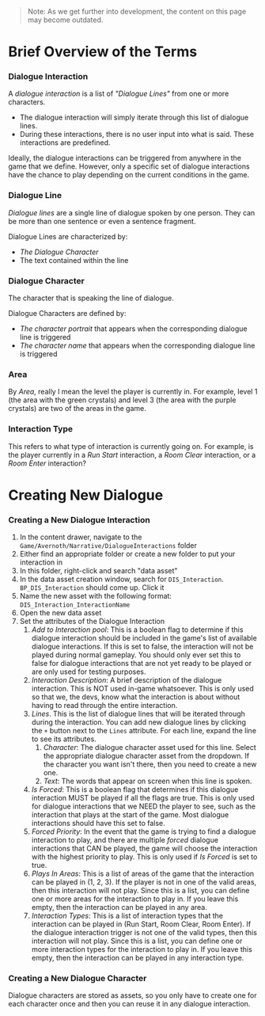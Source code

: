 
> Note: As we get further into development, the content on this page may become outdated.

# Brief Overview of the Terms

### Dialogue Interaction

A *dialogue interaction* is a list of *"Dialogue Lines"* from one or more characters.
- The dialogue interaction will simply iterate through this list of dialogue lines.
- During these interactions, there is no user input into what is said. These interactions are predefined.

Ideally, the dialogue interactions can be triggered from anywhere in the game that we define. However, only a specific set of dialogue interactions have the chance to play depending on the current conditions in the game.

### Dialogue Line

*Dialogue lines* are a single line of dialogue spoken by one person. They can be more than one sentence or even a sentence fragment.

Dialogue Lines are characterized by:
- *The Dialogue Character*
- The text contained within the line

### Dialogue Character

The character that is speaking the line of dialogue.

Dialogue Characters are defined by:
- *The character portrait* that appears when the corresponding dialogue line is triggered
- *The character name* that appears when the corresponding dialogue line is triggered

### Area

By *Area*, really I mean the level the player is currently in. For example, level 1 (the area with the green crystals) and level 3 (the area with the purple crystals) are two of the areas in the game.

### Interaction Type

This refers to what type of interaction is currently going on. For example, is the player currently in a *Run Start* interaction, a *Room Clear* interaction, or a *Room Enter* interaction?

# Creating New Dialogue

### Creating a New Dialogue Interaction

1. In the content drawer, navigate to the `Game/Avernoth/Narrative/DialogueInteractions` folder
2. Either find an appropriate folder or create a new folder to put your interaction in
3. In this folder, right-click and search "data asset"
4. In the data asset creation window, search for `DIS_Interaction`. `BP_DIS_Interaction` should come up. Click it
5. Name the new asset with the following format: `DIS_Interaction_InteractionName`
6. Open the new data asset
7. Set the attributes of the Dialogue Interaction
	1. *Add to Interaction pool*: This is a boolean flag to determine if this dialogue interaction should be included in the game's list of available dialogue interactions. If this is set to false, the interaction will not be played during normal gameplay. You should only ever set this to false for dialogue interactions that are not yet ready to be played or are only used for testing purposes.
	2. *Interaction Description*: A brief description of the dialogue interaction. This is NOT used in-game whatsoever. This is only used so that we, the devs, know what the interaction is about without having to read through the entire interaction.
	3. *Lines*. This is the list of dialogue lines that will be iterated through during the interaction. You can add new dialogue lines by clicking the `+` button next to the `Lines` attribute. For each line, expand the line to see its attributes.
		1. *Character*: The dialogue character asset used for this line. Select the appropriate dialogue character asset from the dropdown. If the character you want isn't there, then you need to create a new one.
		2. *Text*: The words that appear on screen when this line is spoken.
	4. *Is Forced*: This is a boolean flag that determines if this dialogue interaction MUST be played if all the flags are true. This is only used for dialogue interactions that we NEED the player to see, such as the interaction that plays at the start of the game. Most dialogue interactions should have this set to false.
	5. *Forced Priority*: In the event that the game is trying to find a dialogue interaction to play, and there are multiple *forced* dialogue interactions that CAN be played, the game will choose the interaction with the highest priority to play. This is only used if *Is Forced* is set to true.
	6. *Plays In Areas*: This is a list of areas of the game that the interaction can be played in (1, 2, 3). If the player is not in one of the valid areas, then this interaction will not play. Since this is a list, you can define one or more areas for the interaction to play in. If you leave this empty, then the interaction can be played in any area.
	7. *Interaction Types*: This is a list of interaction types that the interaction can be played in (Run Start, Room Clear, Room Enter). If the dialogue interaction trigger is not one of the valid types, then this interaction will not play. Since this is a list, you can define one or more interaction types for the interaction to play in. If you leave this empty, then the interaction can be played in any interaction type.

### Creating a New Dialogue Character

Dialogue characters are stored as assets, so you only have to create one for each character once and then you can reuse it in any dialogue interaction.
